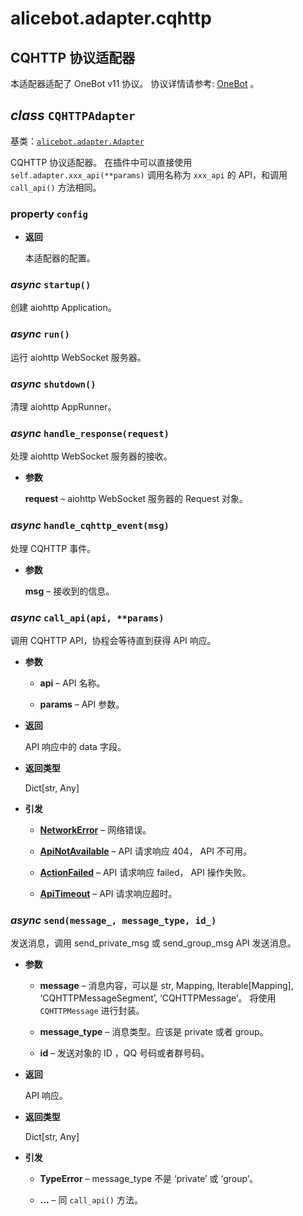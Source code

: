 # alicebot.adapter.cqhttp

## CQHTTP 协议适配器

本适配器适配了 OneBot v11 协议。
协议详情请参考: [OneBot](https://github.com/howmanybots/onebot/blob/master/README.md) 。


## _class_ `CQHTTPAdapter`

基类：[`alicebot.adapter.Adapter`](../README.md#alicebot.adapter.Adapter)

CQHTTP 协议适配器。
在插件中可以直接使用 `self.adapter.xxx_api(**params)` 调用名称为 `xxx_api` 的 API，和调用 `call_api()` 方法相同。


### property `config`


* **返回**

    本适配器的配置。



### _async_ `startup()`

创建 aiohttp Application。


### _async_ `run()`

运行 aiohttp WebSocket 服务器。


### _async_ `shutdown()`

清理 aiohttp AppRunner。


### _async_ `handle_response(request)`

处理 aiohttp WebSocket 服务器的接收。


* **参数**

    **request** – aiohttp WebSocket 服务器的 Request 对象。



### _async_ `handle_cqhttp_event(msg)`

处理 CQHTTP 事件。


* **参数**

    **msg** – 接收到的信息。



### _async_ `call_api(api, **params)`

调用 CQHTTP API，协程会等待直到获得 API 响应。


* **参数**

    
    * **api** – API 名称。


    * **params** – API 参数。



* **返回**

    API 响应中的 data 字段。



* **返回类型**

    Dict[str, Any]



* **引发**

    
    * [**NetworkError**](exception.md#alicebot.adapter.cqhttp.exception.NetworkError) – 网络错误。


    * [**ApiNotAvailable**](exception.md#alicebot.adapter.cqhttp.exception.ApiNotAvailable) – API 请求响应 404， API 不可用。


    * [**ActionFailed**](exception.md#alicebot.adapter.cqhttp.exception.ActionFailed) – API 请求响应 failed， API 操作失败。


    * [**ApiTimeout**](exception.md#alicebot.adapter.cqhttp.exception.ApiTimeout) – API 请求响应超时。



### _async_ `send(message_, message_type, id_)`

发送消息，调用 send_private_msg 或 send_group_msg API 发送消息。


* **参数**

    
    * **message** – 消息内容，可以是 str, Mapping, Iterable[Mapping], ‘CQHTTPMessageSegment’, ‘CQHTTPMessage’。
    将使用 `CQHTTPMessage` 进行封装。


    * **message_type** – 消息类型。应该是 private 或者 group。


    * **id** – 发送对象的 ID ，QQ 号码或者群号码。



* **返回**

    API 响应。



* **返回类型**

    Dict[str, Any]



* **引发**

    
    * **TypeError** – message_type 不是 ‘private’ 或 ‘group’。


    * **...** – 同 `call_api()` 方法。

